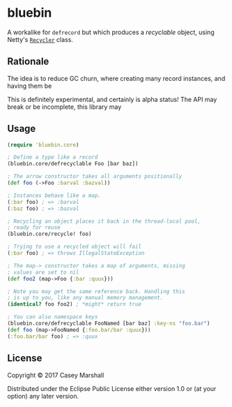 # bluebin

A workalike for `defrecord` but which produces a *recyclable* object,
using Netty's [`Recycler`](https://netty.io/4.1/api/io/netty/util/Recycler.html)
class.

## Rationale

The idea is to reduce GC churn, where creating many record instances,
and having them be 

This is definitely experimental, and certainly is alpha status! The API
may break or be incomplete, this library may 

## Usage

```clojure
(require 'bluebin.core)

; Define a type like a record
(bluebin.core/defrecyclable Foo [bar baz])

; The arrow constructor takes all arguments positionally
(def foo (->Foo :barval :bazval))

; Instances behave like a map.
(:bar foo) ; => :barval
(:baz foo) ; => :bazval

; Recycling an object places it back in the thread-local pool,
; ready for reuse
(bluebin.core/recycle! foo)

; Trying to use a recycled object will fail
(:bar foo) ; => throws IllegalStateException

; The map-> constructor takes a map of arguments, missing
; values are set to nil
(def foo2 (map->Foo {:bar :quux}))

; Note you may get the same reference back. Handling this
; is up to you, like any manual memory management.
(identical? foo foo2) ; *might* return true

; You can also namespace keys
(bluebin.core/defrecyclable FooNamed [bar baz] :key-ns "foo.bar")
(def foo (map->FooNamed {:foo.bar/bar :quux}))
(:foo.bar/bar foo) ; => :quux
```

## License

Copyright © 2017 Casey Marshall

Distributed under the Eclipse Public License either version 1.0 or (at
your option) any later version.
